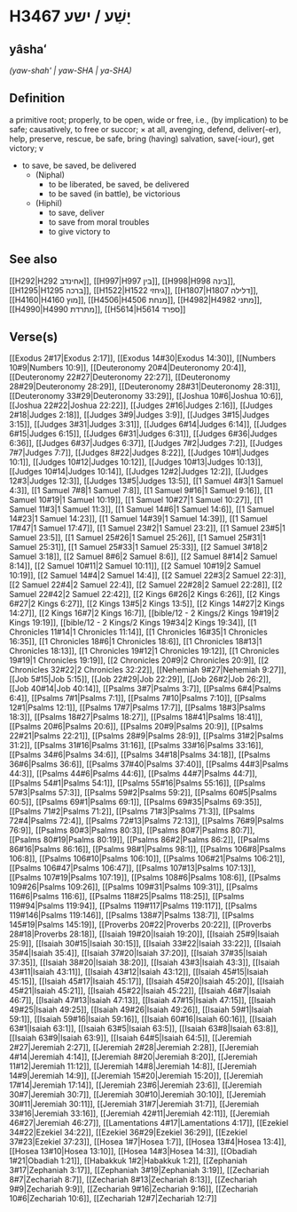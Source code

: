 # H3467 יָשַׁע / ישע

## yâshaʻ

_(yaw-shah' | yaw-SHA | ya-SHA)_

## Definition

a primitive root; properly, to be open, wide or free, i.e., (by implication) to be safe; causatively, to free or succor; × at all, avenging, defend, deliver(-er), help, preserve, rescue, be safe, bring (having) salvation, save(-iour), get victory; v

- to save, be saved, be delivered
  - (Niphal)
    - to be liberated, be saved, be delivered
    - to be saved (in battle), be victorious
  - (Hiphil)
    - to save, deliver
    - to save from moral troubles
    - to give victory to

## See also

[[H292|H292 אחינדב]], [[H997|H997 בין]], [[H998|H998 בינה]], [[H1295|H1295 ברכה]], [[H1522|H1522 גיחזי]], [[H1807|H1807 דלילה]], [[H4160|H4160 מוץ]], [[H4506|H4506 מנחת]], [[H4982|H4982 מתני]], [[H4990|H4990 מתרדת]], [[H5614|H5614 ספרד]]

## Verse(s)

[[Exodus 2#17|Exodus 2:17]], [[Exodus 14#30|Exodus 14:30]], [[Numbers 10#9|Numbers 10:9]], [[Deuteronomy 20#4|Deuteronomy 20:4]], [[Deuteronomy 22#27|Deuteronomy 22:27]], [[Deuteronomy 28#29|Deuteronomy 28:29]], [[Deuteronomy 28#31|Deuteronomy 28:31]], [[Deuteronomy 33#29|Deuteronomy 33:29]], [[Joshua 10#6|Joshua 10:6]], [[Joshua 22#22|Joshua 22:22]], [[Judges 2#16|Judges 2:16]], [[Judges 2#18|Judges 2:18]], [[Judges 3#9|Judges 3:9]], [[Judges 3#15|Judges 3:15]], [[Judges 3#31|Judges 3:31]], [[Judges 6#14|Judges 6:14]], [[Judges 6#15|Judges 6:15]], [[Judges 6#31|Judges 6:31]], [[Judges 6#36|Judges 6:36]], [[Judges 6#37|Judges 6:37]], [[Judges 7#2|Judges 7:2]], [[Judges 7#7|Judges 7:7]], [[Judges 8#22|Judges 8:22]], [[Judges 10#1|Judges 10:1]], [[Judges 10#12|Judges 10:12]], [[Judges 10#13|Judges 10:13]], [[Judges 10#14|Judges 10:14]], [[Judges 12#2|Judges 12:2]], [[Judges 12#3|Judges 12:3]], [[Judges 13#5|Judges 13:5]], [[1 Samuel 4#3|1 Samuel 4:3]], [[1 Samuel 7#8|1 Samuel 7:8]], [[1 Samuel 9#16|1 Samuel 9:16]], [[1 Samuel 10#19|1 Samuel 10:19]], [[1 Samuel 10#27|1 Samuel 10:27]], [[1 Samuel 11#3|1 Samuel 11:3]], [[1 Samuel 14#6|1 Samuel 14:6]], [[1 Samuel 14#23|1 Samuel 14:23]], [[1 Samuel 14#39|1 Samuel 14:39]], [[1 Samuel 17#47|1 Samuel 17:47]], [[1 Samuel 23#2|1 Samuel 23:2]], [[1 Samuel 23#5|1 Samuel 23:5]], [[1 Samuel 25#26|1 Samuel 25:26]], [[1 Samuel 25#31|1 Samuel 25:31]], [[1 Samuel 25#33|1 Samuel 25:33]], [[2 Samuel 3#18|2 Samuel 3:18]], [[2 Samuel 8#6|2 Samuel 8:6]], [[2 Samuel 8#14|2 Samuel 8:14]], [[2 Samuel 10#11|2 Samuel 10:11]], [[2 Samuel 10#19|2 Samuel 10:19]], [[2 Samuel 14#4|2 Samuel 14:4]], [[2 Samuel 22#3|2 Samuel 22:3]], [[2 Samuel 22#4|2 Samuel 22:4]], [[2 Samuel 22#28|2 Samuel 22:28]], [[2 Samuel 22#42|2 Samuel 22:42]], [[2 Kings 6#26|2 Kings 6:26]], [[2 Kings 6#27|2 Kings 6:27]], [[2 Kings 13#5|2 Kings 13:5]], [[2 Kings 14#27|2 Kings 14:27]], [[2 Kings 16#7|2 Kings 16:7]], [[bible/12 - 2 Kings/2 Kings 19#19|2 Kings 19:19]], [[bible/12 - 2 Kings/2 Kings 19#34|2 Kings 19:34]], [[1 Chronicles 11#14|1 Chronicles 11:14]], [[1 Chronicles 16#35|1 Chronicles 16:35]], [[1 Chronicles 18#6|1 Chronicles 18:6]], [[1 Chronicles 18#13|1 Chronicles 18:13]], [[1 Chronicles 19#12|1 Chronicles 19:12]], [[1 Chronicles 19#19|1 Chronicles 19:19]], [[2 Chronicles 20#9|2 Chronicles 20:9]], [[2 Chronicles 32#22|2 Chronicles 32:22]], [[Nehemiah 9#27|Nehemiah 9:27]], [[Job 5#15|Job 5:15]], [[Job 22#29|Job 22:29]], [[Job 26#2|Job 26:2]], [[Job 40#14|Job 40:14]], [[Psalms 3#7|Psalms 3:7]], [[Psalms 6#4|Psalms 6:4]], [[Psalms 7#1|Psalms 7:1]], [[Psalms 7#10|Psalms 7:10]], [[Psalms 12#1|Psalms 12:1]], [[Psalms 17#7|Psalms 17:7]], [[Psalms 18#3|Psalms 18:3]], [[Psalms 18#27|Psalms 18:27]], [[Psalms 18#41|Psalms 18:41]], [[Psalms 20#6|Psalms 20:6]], [[Psalms 20#9|Psalms 20:9]], [[Psalms 22#21|Psalms 22:21]], [[Psalms 28#9|Psalms 28:9]], [[Psalms 31#2|Psalms 31:2]], [[Psalms 31#16|Psalms 31:16]], [[Psalms 33#16|Psalms 33:16]], [[Psalms 34#6|Psalms 34:6]], [[Psalms 34#18|Psalms 34:18]], [[Psalms 36#6|Psalms 36:6]], [[Psalms 37#40|Psalms 37:40]], [[Psalms 44#3|Psalms 44:3]], [[Psalms 44#6|Psalms 44:6]], [[Psalms 44#7|Psalms 44:7]], [[Psalms 54#1|Psalms 54:1]], [[Psalms 55#16|Psalms 55:16]], [[Psalms 57#3|Psalms 57:3]], [[Psalms 59#2|Psalms 59:2]], [[Psalms 60#5|Psalms 60:5]], [[Psalms 69#1|Psalms 69:1]], [[Psalms 69#35|Psalms 69:35]], [[Psalms 71#2|Psalms 71:2]], [[Psalms 71#3|Psalms 71:3]], [[Psalms 72#4|Psalms 72:4]], [[Psalms 72#13|Psalms 72:13]], [[Psalms 76#9|Psalms 76:9]], [[Psalms 80#3|Psalms 80:3]], [[Psalms 80#7|Psalms 80:7]], [[Psalms 80#19|Psalms 80:19]], [[Psalms 86#2|Psalms 86:2]], [[Psalms 86#16|Psalms 86:16]], [[Psalms 98#1|Psalms 98:1]], [[Psalms 106#8|Psalms 106:8]], [[Psalms 106#10|Psalms 106:10]], [[Psalms 106#21|Psalms 106:21]], [[Psalms 106#47|Psalms 106:47]], [[Psalms 107#13|Psalms 107:13]], [[Psalms 107#19|Psalms 107:19]], [[Psalms 108#6|Psalms 108:6]], [[Psalms 109#26|Psalms 109:26]], [[Psalms 109#31|Psalms 109:31]], [[Psalms 116#6|Psalms 116:6]], [[Psalms 118#25|Psalms 118:25]], [[Psalms 119#94|Psalms 119:94]], [[Psalms 119#117|Psalms 119:117]], [[Psalms 119#146|Psalms 119:146]], [[Psalms 138#7|Psalms 138:7]], [[Psalms 145#19|Psalms 145:19]], [[Proverbs 20#22|Proverbs 20:22]], [[Proverbs 28#18|Proverbs 28:18]], [[Isaiah 19#20|Isaiah 19:20]], [[Isaiah 25#9|Isaiah 25:9]], [[Isaiah 30#15|Isaiah 30:15]], [[Isaiah 33#22|Isaiah 33:22]], [[Isaiah 35#4|Isaiah 35:4]], [[Isaiah 37#20|Isaiah 37:20]], [[Isaiah 37#35|Isaiah 37:35]], [[Isaiah 38#20|Isaiah 38:20]], [[Isaiah 43#3|Isaiah 43:3]], [[Isaiah 43#11|Isaiah 43:11]], [[Isaiah 43#12|Isaiah 43:12]], [[Isaiah 45#15|Isaiah 45:15]], [[Isaiah 45#17|Isaiah 45:17]], [[Isaiah 45#20|Isaiah 45:20]], [[Isaiah 45#21|Isaiah 45:21]], [[Isaiah 45#22|Isaiah 45:22]], [[Isaiah 46#7|Isaiah 46:7]], [[Isaiah 47#13|Isaiah 47:13]], [[Isaiah 47#15|Isaiah 47:15]], [[Isaiah 49#25|Isaiah 49:25]], [[Isaiah 49#26|Isaiah 49:26]], [[Isaiah 59#1|Isaiah 59:1]], [[Isaiah 59#16|Isaiah 59:16]], [[Isaiah 60#16|Isaiah 60:16]], [[Isaiah 63#1|Isaiah 63:1]], [[Isaiah 63#5|Isaiah 63:5]], [[Isaiah 63#8|Isaiah 63:8]], [[Isaiah 63#9|Isaiah 63:9]], [[Isaiah 64#5|Isaiah 64:5]], [[Jeremiah 2#27|Jeremiah 2:27]], [[Jeremiah 2#28|Jeremiah 2:28]], [[Jeremiah 4#14|Jeremiah 4:14]], [[Jeremiah 8#20|Jeremiah 8:20]], [[Jeremiah 11#12|Jeremiah 11:12]], [[Jeremiah 14#8|Jeremiah 14:8]], [[Jeremiah 14#9|Jeremiah 14:9]], [[Jeremiah 15#20|Jeremiah 15:20]], [[Jeremiah 17#14|Jeremiah 17:14]], [[Jeremiah 23#6|Jeremiah 23:6]], [[Jeremiah 30#7|Jeremiah 30:7]], [[Jeremiah 30#10|Jeremiah 30:10]], [[Jeremiah 30#11|Jeremiah 30:11]], [[Jeremiah 31#7|Jeremiah 31:7]], [[Jeremiah 33#16|Jeremiah 33:16]], [[Jeremiah 42#11|Jeremiah 42:11]], [[Jeremiah 46#27|Jeremiah 46:27]], [[Lamentations 4#17|Lamentations 4:17]], [[Ezekiel 34#22|Ezekiel 34:22]], [[Ezekiel 36#29|Ezekiel 36:29]], [[Ezekiel 37#23|Ezekiel 37:23]], [[Hosea 1#7|Hosea 1:7]], [[Hosea 13#4|Hosea 13:4]], [[Hosea 13#10|Hosea 13:10]], [[Hosea 14#3|Hosea 14:3]], [[Obadiah 1#21|Obadiah 1:21]], [[Habakkuk 1#2|Habakkuk 1:2]], [[Zephaniah 3#17|Zephaniah 3:17]], [[Zephaniah 3#19|Zephaniah 3:19]], [[Zechariah 8#7|Zechariah 8:7]], [[Zechariah 8#13|Zechariah 8:13]], [[Zechariah 9#9|Zechariah 9:9]], [[Zechariah 9#16|Zechariah 9:16]], [[Zechariah 10#6|Zechariah 10:6]], [[Zechariah 12#7|Zechariah 12:7]]